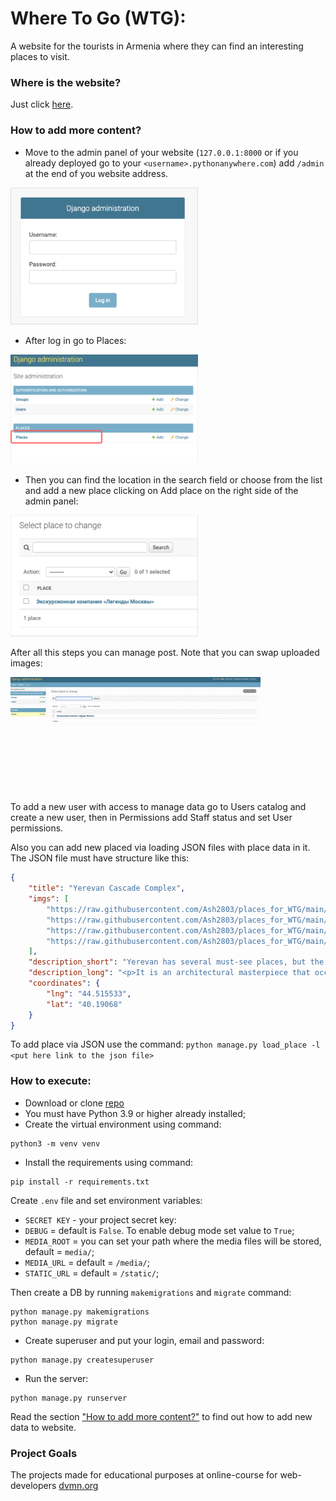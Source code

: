 # Where To Go (WTG):
A website for the tourists in Armenia where they can find an interesting places to visit.

### Where is the website?
Just click [here](https://ash28003.pythonanywhere.com/).

### How to add more content?
- Move to the admin panel of your website (`127.0.0.1:8000` or if you already deployed go to your `<username>.pythonanywhere.com`)
add `/admin` at the end of you website address.

<img src="repo_images/img.png" width="300" alt="img">

- After log in go to Places:

<img src="repo_images/img1.png" width="300" alt="img">

- Then you can find the location in the search field or choose from the list and add
a new place clicking on Add place on the right side of the admin panel:

<img src="repo_images/img3.png" width="300" alt="img">

After all this steps you can manage post. Note that you can swap uploaded images:

<img src="repo_images/gif.gif" width="400" alt="img">

To add a new user with access to manage data go to Users catalog and create a new user,
then in Permissions add Staff status and set User permissions.

Also you can add new placed via loading JSON files with place data in it.
The JSON file must have structure like this:
```json
{
    "title": "Yerevan Cascade Complex",
    "imgs": [
        "https://raw.githubusercontent.com/Ash2803/places_for_WTG/main/media/casc.jpg",
        "https://raw.githubusercontent.com/Ash2803/places_for_WTG/main/media/casc1.png",
        "https://raw.githubusercontent.com/Ash2803/places_for_WTG/main/media/casc2.jpg",
        "https://raw.githubusercontent.com/Ash2803/places_for_WTG/main/media/cascade.jpg"
    ],
    "description_short": "Yerevan has several must-see places, but the Cascade Complex is perhaps the most superb and memorable one.",
    "description_long": "<p>It is an architectural masterpiece that occupies a large part of Yerevan’s center and a great opportunity for travelers who are looking for free things to do in Yerevan. The complex was designed by the legendary Armenian architect Alexander Tamanyan, who was the main architect of Yerevan city. Although he designed it, the Yerevan Cascade Complex was built after Tamanyan’s death in the 1970s and over time became one of the main places to visit in Yerevan. Erected from limestone, this mesmerizing monument is a one-of-a-kind structure that is basically an enormous staircase. It connects northern Yerevan to the center in a very unique way. The Yerevan Cascades has several levels and each level has a different look and design to it.</p>",
    "coordinates": {
        "lng": "44.515533",
        "lat": "40.19068"
    }
}
```
To add place via JSON use the command:
`python manage.py load_place -l <put here link to the json file>`

### How to execute:

- Download or clone [repo](https://github.com/Ash2803/where-to-go.git)
- You must have Python 3.9 or higher already installed;
- Create the virtual environment using command:
```
python3 -m venv venv
```
- Install the requirements using command:
```
pip install -r requirements.txt
```
Create `.env` file and set environment variables:
- `SECRET KEY` - your project secret key:
- `DEBUG` = default is `False`. To enable debug mode set value to `True`;
- `MEDIA_ROOT` = you can set your path where the media files will be stored, default = `media/`;
- `MEDIA_URL` = default = `/media/`;
- `STATIC_URL` = default = `/static/`;

Then create a DB by running `makemigrations` and `migrate` command:
```
python manage.py makemigrations
python manage.py migrate
```
- Create superuser and put your login, email and password:
```
python manage.py createsuperuser
```
- Run the server:
```
python manage.py runserver
```

Read the section ["How to add more content?"](#how-to-add-more-content) to find out how to add new data to website.

### Project Goals

The projects made for educational purposes at online-course for web-developers [dvmn.org](https://dvmn.org/)
